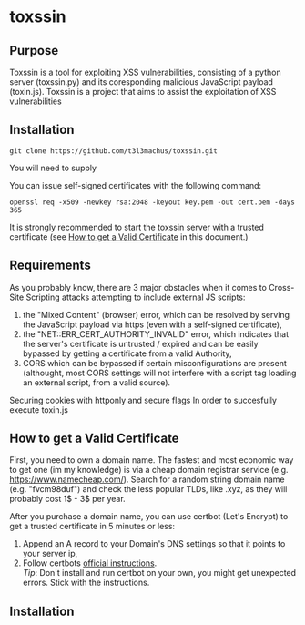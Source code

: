 # toxssin
## Purpose
Toxssin is a tool for exploiting XSS vulnerabilities, consisting of a python server (toxssin.py) and its coresponding malicious JavaScript payload (toxin.js).
Toxssin is a project that aims to assist the exploitation of XSS vulnerabilities 

## Installation
```
git clone https://github.com/t3l3machus/toxssin.git
```  
You will need to supply 

You can issue self-signed certificates with the following command:  
```
openssl req -x509 -newkey rsa:2048 -keyout key.pem -out cert.pem -days 365
```

It is strongly recommended to start the toxssin server with a trusted certificate (see [How to get a Valid Certificate](#How-to-get-a-Valid-Certificate) in this document.)

## Requirements
As you probably know, there are 3 major obstacles when it comes to Cross-Site Scripting attacks attempting to include external JS scripts:
1. the "Mixed Content" (browser) error, which can be resolved by serving the JavaScript payload via https (even with a self-signed certificate),
2. the "NET::ERR_CERT_AUTHORITY_INVALID" error, which indicates that the server's certificate is untrusted / expired and can be easily bypassed by getting a certificate from a valid Authority,  
3. CORS which can be bypassed if certain misconfigurations are present (althought, most CORS settings will not interfere with a script tag loading an external script, from a valid source).

Securing cookies with httponly and secure flags
In order to succesfully execute toxin.js 

## How to get a Valid Certificate
First, you need to own a domain name. The fastest and most economic way to get one (im my knowledge) is via a cheap domain registrar service (e.g.  https://www.namecheap.com/). Search for a random string domain name (e.g. "fvcm98duf") and check the less popular TLDs, like .xyz, as they will probably cost 1$ - 3$ per year.

After you purchase a domain name, you can use certbot (Let's Encrypt) to get a trusted certificate in 5 minutes or less:
1. Append an A record to your Domain's DNS settings so that it points to your server ip,
2. Follow certbots [official instructions](https://certbot.eff.org/instructions).  
*Tip*: Don't install and run certbot on your own, you might get unexpected errors. Stick with the instructions.

## Installation 
